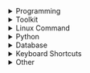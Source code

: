 <details>
<summary>Programming</summary>

- [EJS](http://localhost:4000/ejs.html): EJS(Embedded JavaScript) is a simple templating language that lets you generate HTML markup with plain JavaScript.
- [Swift](http://localhost:4000/swift.html): This cheat sheet provides examples of using Swift that cover basic Swift knowledge, control flow etc.
- [Kotlin](http://localhost:4000/kotlin.html): A quick reference cheatsheet for Kotlin that includes usage, examples, and more.
- [Express](http://localhost:4000/express.html): A quick reference cheatsheet for Express, a flexible and streamlined web framework for Node.js
- [Kubernetes](http://localhost:4000/kubernetes.html): This page contains a list of commonly used kubectl commands and flags.
- [ES6](http://localhost:4000/es6.html): A quick reference cheatsheet of what's new in JavaScript for ES2015, ES2016, ES2017, ES2018 and beyond
- [MATLAB](http://localhost:4000/matlab.html): This quick reference cheat sheet provides an example introduction to using the [MATLAB](https://mathworks.cn/) scientific computing language to get started quickly
- [C](http://localhost:4000/c.html): C quick reference cheat sheet that provides basic syntax and methods.
- [INI](http://localhost:4000/ini.html): This is a quick reference cheat sheet for understanding and writing INI-format configuration files.
- [LaTeX](http://localhost:4000/latex.html): This cheat sheet summarizes a reference list of [LaTeX](https://www.latex-project.org/) commonly used display math notation and some application examples of [KaTeX](https://katex.org/).
- [Rust](http://localhost:4000/rust.html): The Rust quick reference cheat sheet that aims at providing help on writing basic syntax and methods.
- [C#](http://localhost:4000/cs.html): C# quick reference cheat sheet that provides basic syntax and methods.
- [Laravel](http://localhost:4000/laravel.html): [Laravel](https://laravel.com/docs/8.x/) is an expressive and progressive web application framework for PHP. 
This cheat sheet provides a reference for common commands and features for Laravel 8.
- [Dart](http://localhost:4000/dart.html): A Dart cheat sheet with the most important concepts, functions, methods, and more. A complete quick reference for beginners.
- [JSON](http://localhost:4000/json.html): This is a quick reference cheat sheet for understanding and writing JSON format configuration files.
- [HTML](http://localhost:4000/html.html): This HTML quick reference cheat sheet lists the common HTML and HTML5 tags in readable layout.
- [GraphQL](http://localhost:4000/graphql.html): This quick reference cheat sheet provides a brief overview of GraphQL.
- [C++](http://localhost:4000/cpp.html): C++ quick reference cheat sheet that provides basic syntax and methods.
- [Java](http://localhost:4000/java.html): This cheat sheet is a crash course for Java beginners and help review the basic syntax of the Java language.
- [PHP](http://localhost:4000/php.html): This [PHP](https://www.php.net/manual/en/) cheat sheet provides a reference for quickly looking up the correct syntax for the code you use most frequently.
- [Docker](http://localhost:4000/docker.html): This is a quick reference cheat sheet for [Docker](https://docs.docker.com/get-started/). And you can find the most common Docker commands here.
- [TOML](http://localhost:4000/toml.html): This is a quick reference cheat sheet to the TOML format configuration file syntax.
- [YAML](http://localhost:4000/yaml.html): This is a quick reference cheat sheet for understanding and writing YAML format configuration files.
- [CSS 3](http://localhost:4000/css3.html): This is a quick reference cheat sheet for CSS goodness, listing selector syntax, properties, units and other useful bits of information.
- [jQuery](http://localhost:4000/jquery.html): This [jQuery](https://jquery.com/) cheat sheet is a great reference for both beginners and experienced developers.
- [JavaScript](http://localhost:4000/javascript.html): A JavaScript cheat sheet with the most important concepts, functions, methods, and more. A complete quick reference for beginners.
- [Python](http://localhost:4000/python.html): The [Python](https://www.python.org/) cheat sheet is a one-page reference sheet for the Python 3 programming language.
- [Sass](http://localhost:4000/sass.html): This is a quick reference cheat sheet that lists the most useful features of [SASS](https://sass-lang.com).
- [Go](http://localhost:4000/go.html): This cheat sheet provided basic syntax and methods to help you using [Go](https://go.dev/).
- [Markdown](http://localhost:4000/markdown.html): This is a quick reference cheat sheet to the Markdown syntax.
- [Bash](http://localhost:4000/bash.html): This is a quick reference cheat sheet to getting started with linux bash shell scripting.

</details>

<details>
<summary>Toolkit</summary>

- [Homebrew](http://localhost:4000/homebrew.html): This is a quick reference cheat sheet to getting started with homebrew.
- [Alan AI](http://localhost:4000/alan-ai.html): This cheat sheet covers all major script concepts, client API methods, handlers and other tools to create a multimodal conversational experience with Alan AI
- [ChatGPT](http://localhost:4000/chatgpt.html): This cheat sheet lists out prompts and tips from all over the world on how to use ChatGPT effectively
- [VSCode](http://localhost:4000/vscode.html): This VSCode (Visual Studio Code) quick reference cheat sheet shows its keyboard shortcuts and commands.
- [Mitmproxy](http://localhost:4000/mitmproxy.html): [mitmproxy](https://mitmproxy.org/) is a free and open source interactive HTTPS proxy. This is a quick reference cheat sheet to the mitmproxy.
- [XPath](http://localhost:4000/xpath.html): This is an [XPath](https://en.wikipedia.org/wiki/XPath) selectors cheat sheet, which lists commonly used XPath positioning methods and CSS selectors
- [Emacs](http://localhost:4000/emacs.html): [Emacs](https://www.gnu.org/software/emacs) is the extensible, customizable, self-documenting real time display text editor.
This reference was made for Emacs 27.
- [Emmet](http://localhost:4000/emmet.html): [Emmet](https://emmet.io/) is a web-developer’s toolkit for boosting HTML & CSS code writing, which allows you to write large HTML code blocks at speed of light using well-known CSS selectors.
- [RegEX](http://localhost:4000/regex.html): A quick reference for regular expressions (regex), including symbols, ranges, grouping, assertions and some sample patterns to get you started.
- [Vim](http://localhost:4000/vim.html): A useful collection of [Vim](http://www.vim.org/) 8.2 quick reference cheat sheets to help you learn vim editor faster.

</details>

<details>
<summary>Linux Command</summary>

- [Taskset](http://localhost:4000/taskset.html): The taskset command is used to set or retrieve the CPU affinity of a running process given its pid, or to launch a new command with a given CPU affinity.
- [Pandoc](http://localhost:4000/pandoc.html): [Pandoc](https://pandoc.org) is a document converter, this pandoc cheat sheet contains pandoc commands and some common pandoc tricks.
- [Curl](http://localhost:4000/curl.html): This [Curl](https://github.com/curl/curl) cheat sheet contains commands and examples of some common Curl tricks.
- [PM2](http://localhost:4000/pm2.html): [PM2] is a daemon process manager that will help you manage and keep your application online. Getting started with PM2 is straightforward, it is offered as a simple and intuitive CLI.
- [Chmod](http://localhost:4000/chmod.html): This quick reference cheat sheet provides a brief overview of file permissions, and the operation of the chmod command
- [Tmux](http://localhost:4000/tmux.html): The tmux cheat sheet quick reference of most commonly used shortcuts and commands
- [Lsof](http://localhost:4000/lsof.html): This quick reference cheat sheet provides various for using lsof command.
- [SSH](http://localhost:4000/ssh.html): This quick reference cheat sheet provides various for using SSH.
- [Netstat](http://localhost:4000/netstat.html): This quick reference cheat sheet provides various for using netstat command.
- [Screen](http://localhost:4000/screen.html): This is a quick reference guide cheat sheet for the screen command.
- [Awk](http://localhost:4000/awk.html): This is a one page quick reference cheat sheet to the [GNU awk](https://www.gnu.org/software/gawk/manual/gawk.html), which covers commonly used awk expressions and commands.
- [Find](http://localhost:4000/find.html): This is a quick reference list of cheatsheet for linux find command, contains common options and examples.
- [Sed](http://localhost:4000/sed.html): [Sed](https://www.gnu.org/software/sed/manual/sed.html) is a stream editor, this sed cheat sheet contains sed commands and some common sed tricks.
- [Cron](http://localhost:4000/cron.html): [Cron](https://en.wikipedia.org/wiki/Cron) is most suitable for scheduling repetitive tasks. Scheduling one-time tasks can be accomplished using the associated at utility.
- [Git](http://localhost:4000/git.html): This cheat sheet summarizes commonly used Git command line instructions for quick reference.
- [Grep](http://localhost:4000/grep.html): This cheat sheet is intended to be a quick reminder for the main concepts involved in using the command line program grep and assumes you already understand its usage.
- [Netcat](http://localhost:4000/nc.html): This cheat sheet provides various for using Netcat on both Linux and Unix.

</details>

<details>
<summary>Python</summary>

- [Numpy](http://localhost:4000/numpy.html): [NumPy](https://numpy.org/) is the fundamental package for scientific computing with Python. This cheat sheet is a quick reference for NumPy beginners.

</details>

<details>
<summary>Database</summary>

- [MongoDB](http://localhost:4000/mongodb.html): The MongoDB cheat sheet provides you with the most commonly used MongoDB commands and queries for your reference. the cheatsheet is from mongodb developers website
- [Neo4j](http://localhost:4000/neo4j.html): A Neo4j cheat sheet with getting started resources and information on how to query the database with Cypher.
- [PostgreSQL](http://localhost:4000/postgres.html): The [PostgreSQL](https://www.postgresql.org/docs/current/) cheat sheet provides you with the common PostgreSQL commands and statements.
- [Redis](http://localhost:4000/redis.html): This is a [redis](https://redis.io/) quick reference cheat sheet that lists examples of redis commands
- [MySQL](http://localhost:4000/mysql.html): The SQL cheat sheet provides you with the most commonly used SQL statements for your reference.

</details>

<details>
<summary>Keyboard Shortcuts</summary>

- [Adobe Photoshop](http://localhost:4000/adobe-photoshop.html): A visual cheat-sheet for the 283 keyboard shortcuts found in Adobe Photoshop
- [Apex Legends](http://localhost:4000/apex-legends.html): A visual cheat-sheet for the 27 default keyboard shortcuts found in Apex Legends
- [Figma](http://localhost:4000/figma.html): A visual cheat-sheet for the 119 keyboard shortcuts found in Figma
- [Microsoft Teams](http://localhost:4000/microsoft-teams.html): A visual cheat-sheet for the 38 keyboard shortcuts found in Microsoft Teams
- [TablePlus](http://localhost:4000/table-plus.html): A visual cheat-sheet for the 34 keyboard shortcuts found in TablePlus
- [Bear](http://localhost:4000/bear-notes.html): A visual cheat-sheet for the 66 keyboard shortcuts found in Bear. This application is MacOS-only.
- [Feedly](http://localhost:4000/feedly.html): A visual cheat-sheet for the 25 keyboard shortcuts found on the Feedly app
- [FileZilla](http://localhost:4000/filezilla.html): A visual cheat-sheet for the 30 keyboard shortcuts found on the FileZilla program
- [Reddit](http://localhost:4000/reddit.html): A visual cheat-sheet for the 17 keyboard shortcuts found on Reddit.com
- [Slack](http://localhost:4000/slack.html): A visual cheat-sheet for the 62 keyboard shortcuts found in Slack
- [SoundCloud](http://localhost:4000/soundcloud.html): A visual cheat-sheet for the 22 keyboard shortcuts found on SoundCloud
- [Twitter](http://localhost:4000/twitter.html): A visual cheat-sheet for the 26 keyboard shortcuts found on Twitter
- [Android Studio](http://localhost:4000/android-studio.html): A visual cheat-sheet for the 130 keyboard shortcuts found in the Andriod Studio software
- [Github](http://localhost:4000/github.html): A visual cheat-sheet for the 80 keyboard shortcuts found on Github.com
- [Shopify](http://localhost:4000/shopify.html): A visual cheat-sheet for the 50 keyboard shortcuts found on the Shopify website
- [Zoom](http://localhost:4000/zoom.html): A visual cheat-sheet for the 32 keyboard shortcuts found in Zoom. These shortcuts are for MacOS, for Windows visit /zoom-windows.
- [Adobe XD](http://localhost:4000/adobe-xd.html): A visual cheat-sheet for the 97 keyboard shortcuts found in Adobe XD
- [Firefox](http://localhost:4000/firefox.html): A visual cheat-sheet for the 116 keyboard shortcuts found in Firefox
- [PhpStorm](http://localhost:4000/phpstorm.html): A visual cheat-sheet for the 96 keyboard shortcuts found in JetBrains PhpStorm
- [Postman](http://localhost:4000/postman.html): A visual cheat-sheet for the 23 keyboard shortcuts found in Postman
- [Webflow](http://localhost:4000/webflow.html): A visual cheat-sheet for the 41 keyboard shortcuts found in Webflow
- [1Password](http://localhost:4000/1password.html): A cheat sheet for 1password's keyboard shortcuts in Mac, Windows, iOS, Linux.
- [Adobe Lightroom CC](http://localhost:4000/adobe-lightroom.html): A visual cheat-sheet for the 251 keyboard shortcuts found in Adobe Lightroom CC
- [Affinity Designer](http://localhost:4000/affinity-designer.html): A visual cheat-sheet for the 108 keyboard shortcuts found in Affinity Designer
- [Pocket](http://localhost:4000/pocket.html): A visual cheat-sheet for the 36 keyboard shortcuts found on Pocket for Web
- [Trello](http://localhost:4000/trello.html): A visual cheat-sheet for the 29 keyboard shortcuts found on Trello
- [Audacity](http://localhost:4000/audacity.html): A visual cheat-sheet for the 135 default keyboard shortcuts found in Audacity
- [Framer X](http://localhost:4000/framer-x.html): A visual cheat-sheet for the 45 keyboard shortcuts found in Framer X. This application is MacOS-only.
- [Google Drive](http://localhost:4000/google-drive.html): A visual cheat-sheet for the 54 keyboard shortcuts found in Google Drive on the web
- [PuTTy](http://localhost:4000/putty.html): A visual cheat-sheet for the 32 keyboard shortcuts found on the PuTTy app
- [Sequel Pro](http://localhost:4000/sequel-pro.html): A visual cheat-sheet for the 71 keyboard shortcuts found in Sequel Pro. This application is MacOS-only.
- [Apple Music](http://localhost:4000/apple-music.html): A visual cheat-sheet for the 62 keyboard shortcuts found in the Apple Music app. This application is MacOS-only.
- [Blender](http://localhost:4000/blender.html): A visual cheat-sheet for the 187 keyboard shortcuts found in Blender
- [Obsidian](http://localhost:4000/obsidian.html): A visual cheat-sheet for the 17 keyboard shortcuts found in the Obsidian knowledge base app.
- [Telegram Desktop](http://localhost:4000/telegram.html): A visual cheat-sheet for the 37 keyboard shortcuts found on the Telegram Desktop app
- [YouTube](http://localhost:4000/youtube.html): A visual cheat-sheet for the 18 keyboard shortcuts found on YouTube.com
- [Airtable](http://localhost:4000/airtable.html): A visual cheat-sheet for the 36 keyboard shortcuts found in Airtable
- [Bitbucket](http://localhost:4000/bitbucket.html): A visual cheat-sheet for the 35 keyboard shortcuts found on Bitbucket
- [Fortnite](http://localhost:4000/fortnite.html): A visual cheat-sheet for the 26 default keyboard shortcuts found in Fortnite
- [Gmail](http://localhost:4000/gmail.html): A visual cheat-sheet for the 90 keyboard shortcuts found on Gmail
- [Sketch](http://localhost:4000/sketch.html): A visual cheat-sheet for the 149 keyboard shortcuts found in Sketch. This application is MacOS-only.
- [Spotify](http://localhost:4000/spotify.html): A visual cheat-sheet for the 23 keyboard shortcuts found in Spotify
- [Brave Browser](http://localhost:4000/brave.html): A visual cheat-sheet for the 64 keyboard shortcuts found in the Brave browser
- [KanbanMail](http://localhost:4000/kanbanmail.html): A visual cheat-sheet for the 29 keyboard shortcuts found in KanbanMail
- [Microsoft Outlook](http://localhost:4000/outlook.html): A visual cheat-sheet for the 210 keyboard shortcuts found in Microsoft Outlook
- [Principle](http://localhost:4000/principle.html): A visual cheat-sheet for the 30 keyboard shortcuts found in Principle. This application is MacOS-only.
- [Skype](http://localhost:4000/skype.html): A visual cheat-sheet for the 31 keyboard shortcuts found in Skype
- [Arduino IDE](http://localhost:4000/arduino.html): A visual cheat-sheet for the 12 keyboard shortcuts found in the Arduino IDE
- [Asana](http://localhost:4000/asana.html): A visual cheat-sheet for the 40 keyboard shortcuts found in Asana
- [Code Editor for iOS](http://localhost:4000/code-editor-ios.html): A visual cheat-sheet for the 43 keyboard shortcuts found in the Code Editor for iOS app. This application is MacOS-only.
- [Jira](http://localhost:4000/jira.html): A visual cheat-sheet for the 44 keyboard shortcuts found in Jira
- [Quip.com](http://localhost:4000/quip.html): A visual cheat-sheet for the 52 keyboard shortcuts found in Quip
- [WordPress](http://localhost:4000/wordpress.html): A visual cheat-sheet for the 34 keyboard shortcuts found in the WordPress visual editor
- [Chrome Developer Tools](http://localhost:4000/chrome-devtools.html): A visual cheat-sheet for the 56 keyboard shortcuts found in Chrome's Developer Tools
- [GIMP](http://localhost:4000/gimp.html): A visual cheat-sheet for the 97 keyboard shortcuts found in GIMP
- [Google Chrome](http://localhost:4000/google-chrome.html): A visual cheat-sheet for the 65 keyboard shortcuts found in Google Chrome
- [TickTick](http://localhost:4000/ticktick.html): A visual cheat-sheet for the 25 keyboard shortcuts found in the TickTick desktop app
- [Todoist](http://localhost:4000/todoist.html): A visual cheat-sheet for the 37 keyboard shortcuts found in Todoist
- [VLC Player](http://localhost:4000/vlc.html): A visual cheat-sheet for the 82 keyboard shortcuts found in VLC Player
- [Missive](http://localhost:4000/missive.html): A visual cheat-sheet for the 83 keyboard shortcuts found in Missive
- [Origami Studio](http://localhost:4000/origami.html): A visual cheat-sheet for the 71 keyboard shortcuts found in Origami Studio. This application is MacOS-only.
- [Sublime Text](http://localhost:4000/sublime-text.html): A visual cheat-sheet for the 49 keyboard shortcuts found in Sublime Text
- [Transmit](http://localhost:4000/transmit.html): A visual cheat-sheet for the 62 keyboard shortcuts found in Transmit. This application is MacOS-only.
- [Affinity Photo](http://localhost:4000/affinity-photo.html): A visual cheat-sheet for the 177 keyboard shortcuts found in Affinity Photo
- [Monday.com](http://localhost:4000/monday.html): A visual cheat-sheet for the 24 keyboard shortcuts found on Monday.com
- [Proto.io](http://localhost:4000/proto-io.html): A visual cheat-sheet for the 48 keyboard shortcuts found in Proto.io
- [Superhuman](http://localhost:4000/superhuman.html): A visual cheat-sheet for the 105 keyboard shortcuts found in Superhuman. This application is MacOS-only.
- [Vivaldi Browser](http://localhost:4000/vivaldi.html): A visual cheat-sheet for the 69 default keyboard shortcuts found in the Vivaldi browser
- [Finder](http://localhost:4000/finder.html): A visual cheat-sheet for the 55 keyboard shortcuts found in Finder. This application is part of MacOS.
- [GitLab](http://localhost:4000/gitlab.html): A visual cheat-sheet for the 58 keyboard shortcuts found in GitLab
- [Guitar Pro](http://localhost:4000/guitar-pro.html): A visual cheat-sheet for the 129 keyboard shortcuts found in Guitar Pro
- [Roam Research](http://localhost:4000/roam.html): A visual cheat-sheet for the 45 keyboard shortcuts found on Roam Research
- [SketchUp Pro](http://localhost:4000/sketchup.html): A visual cheat-sheet for the 135 default keyboard shortcuts found in SketchUp Pro
- [Unity 3D](http://localhost:4000/unity-3d.html): A visual cheat-sheet for the 50 keyboard shortcuts found in Unity 3D
- [IntelliJ IDEA](http://localhost:4000/idea.html): IntelliJ IDEA is a very good Java IDE, most of its commands have shortcuts to keep your hands from leaving the keyboard
- [WebStorm](http://localhost:4000/webstorm.html): This quick reference cheat sheet lists the default keyboard shortcuts for WebStorm running on Windows/Linux or Mac

</details>

<details>
<summary>Other</summary>

- [PyTorch](http://localhost:4000/pytorch.html): This is a quick reference list of cheat sheets for PyTorch. See also [PyTorch website](https://pytorch.org/)
- [AI Directory](http://localhost:4000/ai.html): This is a quick reference list of cheat sheets for the AI Navigation Directory, designed to help you discover exciting AI tools.
- [Google Search](http://localhost:4000/google-search.html): This quick reference cheat sheet lists of Google advanced search operators.
- [ASCII Code](http://localhost:4000/ascii-code.html): This cheatsheet is a complete list of ASCII Code Table with their numbers and names.
- [Aspect Ratio](http://localhost:4000/aspect-ratio.html): This cheat sheet lists some common aspect ratios and their pixel resolutions. Always confirm your final delivery ratio when shooting.
- [HTML Characters Entities](http://localhost:4000/html-char.html): This cheatsheet is a complete list of HTML entities with their numbers and names. Also included is a full list of ASCII characters that can be represented in HTML.
- [ISO 639-1 Language Code](http://localhost:4000/iso-639-1.html): This is a list of the ISO language codes that conform to the ISO 639-1 standard, it provide reference for multi-language website.
- [Resolutions](http://localhost:4000/resolutions.html): This cheat sheet lists screen sizes, viewport size and CSS media queries for popular Phones, Tablets, Laptops and Watches
- [HTTP Status Code](http://localhost:4000/http-status-code.html): The http status codes cheat sheet. a quick reference to every HTTP status code.
- [Emoji](http://localhost:4000/emoji.html): Some of the emoji codes are not super easy to remember, so here is a little cheat sheet.
- [CheatSheets](http://localhost:4000/quickref.html): This is the magic syntax variant manual that you can use on CheatSheets.zip, It's a good practice for contributors.
- [MIME types](http://localhost:4000/mime.html): This cheat sheet lists some common MIME types for the Web. You can look in the [IANA/MIME Media Types registry](http://www.iana.org/assignments/media-types/index.html) which contains all registered MIME types.

</details>

